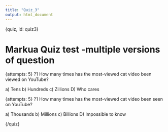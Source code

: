 ```yaml
---
title: "Quiz_3"
output: html_document
---
```


{quiz, id: quiz3}
# Markua Quiz test -multiple versions of question

{attempts: 5}
?1 How many times has the most-viewed cat video been viewed on YouTube?

a) Tens
b) Hundreds
c) Zillions
D) Who cares

{attempts: 5}
?1 How many times has the most-viewed cat video been seen on YouTube?

a) Thousands
b) Millions
c) Billions
D) Impossible to know

{/quiz}